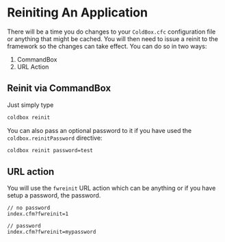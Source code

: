 # Reiniting An Application

There will be a time you do changes to your `ColdBox.cfc` configuration file or anything that might be cached.  You will then need to issue a reinit to the framework so the changes can take effect.  You can do so in two ways:

1. CommandBox
2. URL Action


## Reinit via CommandBox

Just simply type

```bash
coldbox reinit
```

You can also pass an optional password to it if you have used the `coldbox.reinitPassword` directive:

```bash
coldbox reinit password=test
```

## URL action

You will use the `fwreinit` URL action which can be anything or if you have setup a password, the password.

```
// no password
index.cfm?fwreinit=1

// password
index.cfm?fwreinit=mypassword
```

